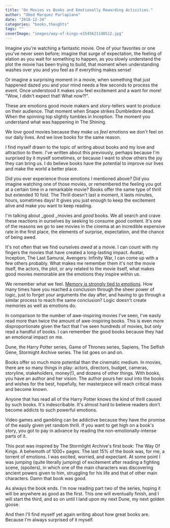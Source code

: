 ```yaml
---
title: "On Movies vs Books and Emotionally Rewarding Activities."
author: "Obed Marquez Parlapiano"
date: "2018-12-24"
categories: "books,thoughts"
tags: ""
coverImage: "images/way-of-kings-e1545621148512.jpg"
---
```


Imagine you're watching a fantastic movie. One of your favorites or one you've never seen before; imagine that surge of expectation, the feeling of elation as you wait for something to happen, as you slowly understand the plot the movie has been trying to build, that moment when understanding washes over you and you feel as if everything makes sense!

Or imagine a surprising moment in a movie, when something that just happened dazed you and your mind needs a few seconds to process the event. Once understood it makes you feel excitement and a want for more! "Wow, I didn't expect that! What now?!".

These are emotions good movie makers and story-tellers want to produce on their audience. That moment when Snape strikes Dumbledore dead. When the spinning top slightly tumbles in Inception. The moment you understand what was happening in The Shining.

We _love_ good movies because they _make us feel_ emotions we don't feel on our daily lives. And we love books for the same reason.

I find myself drawn to the topic of writing about books and my love and attraction to them. I've written about this previously, perhaps because I'm surprised by it myself sometimes, or because I want to show others the joy they can bring us. I do believe books have the potential to improve our lives and make the world a better place. </cheesy>

Did you ever experience those emotions I mentioned above? Did you imagine watching one of those movies, or remembered the feeling you got at a certain time in a remarkable movie? Books offer the same type of thrill but extended 10 fold. The Thrill doesn't last a moment, it lasts minutes, hours, sometimes days! It gives you just enough to keep the excitement alive and make you want to keep reading.

I'm talking about _good _movies and _good_ books. We all search and crave these reactions in ourselves by seeking to consume _good_ content. It's one of the reasons we go to see movies in the cinema at an incredible expensive rate in the first place, the elements of surprise, expectation, and the chance of being awed.

It's not often that we find ourselves _awed_ at a movie. I can count with my fingers the movies that have created a long-lasting impact. Avatar, Inception, The Last Samurai, Avengers: Infinity War, I can come up with a few others probably. What makes me remember them it's not the movie itself, the actors, the plot, or any related to the movie itself, what makes good movies memorable are the emotions they inspire within us.

We remember what we feel. [Memory is strongly tied to emotions](https://en.wikipedia.org/wiki/Emotion_and_memory). How many times have you reached a conclusion through the sheer power of logic, just to forget your arguments the day after, and having to go through a similar process to reach the same conclusion? Logic doesn't create memories as well as emotions do.

In comparison to the number of awe-inspiring movies I've seen, I've easily read more than twice the amount of awe-inspiring books. This is even more disproportionate given the fact that I've seen hundreds of movies, but only read a handful of books. I can remember the good books because they had an emotional impact on me.

Dune, the Harry Potter series, Game of Thrones series, Sapiens, The Selfish Gene, Stormight Archive series. The list goes on and on.

Books offer so much more potential than the cinematic medium. In movies, there are so many things in play: actors, directors, budget, cameras, storyline, stakeholders, money(!), and dozens of other things. With books, you have an author and her vision. The author pours her soul into the books and wishes for the best, hopefully, her masterpiece will reach critical mass and become known.

Anyone that has read all of the Harry Potter knows the kind of thrill caused by such books. It's indescribable. It's almost hard to believe readers don't become addicts to such powerful emotions.

Video games and gambling can be addictive because they have the promise of the easily given yet random thrill. If you want to get high on a book's story, you got to pay in advance by reading the non-emotionally-intense parts of it.

This post was inspired by The Stormlight Archive's first book: The Way Of Kings. A behemoth of 1000+ pages. The last 15% of the book was, for me, a torrent of emotions. I was excited, worried, and expectant. At some point I was jumping (quite literally jumping) of excitement after reading a fighting scene, (spoilers), in which one of the main characters was discovering ancient powers given to him, struggling for his life and that of other main characters. Damn that book was good.

As always the book ends. I'm now reading part two of the series, hoping it will be anywhere as good as the first. This one will eventually finish, and I will start the third, and so on until I land upon my next Dune, my next golden goose.

And then I'll find myself yet again writing about how great books are. Because I'm always surprised of it myself.
